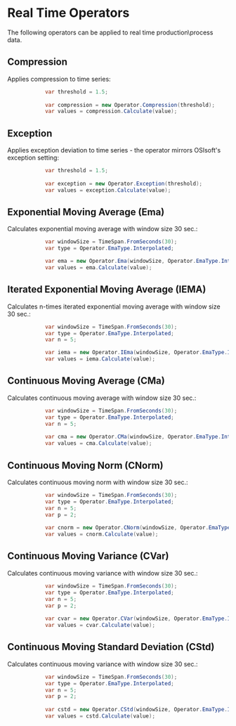 # Real Time Operators

The following operators can be applied to real time production\process data.

## Compression

Applies compression to time series:
```C#
            var threshold = 1.5;
            
            var compression = new Operator.Compression(threshold);
            var values = compression.Calculate(value);
```

## Exception

Applies exception deviation to time series - the operator mirrors OSIsoft's exception setting:
```C#
            var threshold = 1.5;
            
            var exception = new Operator.Exception(threshold);
            var values = exception.Calculate(value);
```

## Exponential Moving Average (Ema)

Calculates exponential moving average with window size 30 sec.:
```C#
            var windowSize = TimeSpan.FromSeconds(30);
            var type = Operator.EmaType.Interpolated;

            var ema = new Operator.Ema(windowSize, Operator.EmaType.Interpolated);
            var values = ema.Calculate(value);
```
## Iterated Exponential Moving Average (IEMA)

Calculates n-times iterated exponential moving average with window size 30 sec.:
```C#
            var windowSize = TimeSpan.FromSeconds(30);
            var type = Operator.EmaType.Interpolated;
            var n = 5;

            var iema = new Operator.IEma(windowSize, Operator.EmaType.Interpolated, n);
            var values = iema.Calculate(value);
```


## Continuous Moving Average (CMa)

Calculates continuous moving average with window size 30 sec.:
```C#
            var windowSize = TimeSpan.FromSeconds(30);
            var type = Operator.EmaType.Interpolated;
            var n = 5;
            
            var cma = new Operator.CMa(windowSize, Operator.EmaType.Interpolated, n);
            var values = cma.Calculate(value);
```

## Continuous Moving Norm (CNorm)

Calculates continuous moving norm with window size 30 sec.:
```C#
            var windowSize = TimeSpan.FromSeconds(30);
            var type = Operator.EmaType.Interpolated;
            var n = 5;
            var p = 2;
            
            var cnorm = new Operator.CNorm(windowSize, Operator.EmaType.Interpolated, n);
            var values = cnorm.Calculate(value);
```

## Continuous Moving Variance (CVar)

Calculates continuous moving variance with window size 30 sec.:
```C#
            var windowSize = TimeSpan.FromSeconds(30);
            var type = Operator.EmaType.Interpolated;
            var n = 5;
            var p = 2;
            
            var cvar = new Operator.CVar(windowSize, Operator.EmaType.Interpolated, n);
            var values = cvar.Calculate(value);
```

## Continuous Moving Standard Deviation (CStd)

Calculates continuous moving variance with window size 30 sec.:
```C#
            var windowSize = TimeSpan.FromSeconds(30);
            var type = Operator.EmaType.Interpolated;
            var n = 5;
            var p = 2;
            
            var cstd = new Operator.CStd(windowSize, Operator.EmaType.Interpolated, n);
            var values = cstd.Calculate(value);
```
